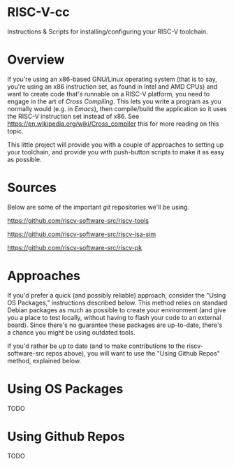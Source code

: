 # RISC-V-cc
Instructions &amp; Scripts for installing/configuring your RISC-V toolchain.


# Overview

If you're using an x86-based GNU/Linux operating system (that is to say, you're using an x86 instruction set, as found in Intel and AMD CPUs) and want to create code that's runnable on a RISC-V platform, you need to engage in the art of *Cross Compiling*.  This lets you write a program as you normally would (e.g. in *Emacs*), then compile/build the application so it uses the RISC-V instruction set instead of x86.  See https://en.wikipedia.org/wiki/Cross_compiler this for more reading on this topic.

This little project will provide you with a couple of approaches to setting up your toolchain, and provide you with push-button scripts to make it as easy as possible.


# Sources

Below are some of the important *git* repositories we'll be using.

https://github.com/riscv-software-src/riscv-tools

https://github.com/riscv-software-src/riscv-isa-sim

https://github.com/riscv-software-src/riscv-pk


# Approaches

If you'd prefer a quick (and possibly reliable) approach, consider the "Using OS Packages," instructions  described below.  This method relies  on standard Debian packages as much as possible to create your environment (and give you a place to test locally, without having to flash your code to an external board).  Since there's no guarantee these packages are up-to-date, there's a chance you might be using outdated tools.

If you'd rather be up to date (and to make contributions to the riscv-software-src repos above), you will want to use the "Using Github Repos" method, explained below.

# Using OS Packages

TODO

# Using Github Repos

TODO


